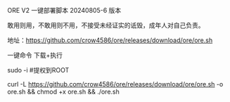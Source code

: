ORE V2 一键部署脚本 20240805-6 版本

敢用则用，不敢用则不用，不接受未经证实的诋毁，成年人对自己负责。



地址：https://github.com/crow4586/ore/releases/download/ore/ore.sh


一键命令 下载+执行

sudo -i #提权到ROOT

curl -L https://github.com/crow4586/ore/releases/download/ore/ore.sh -o ore.sh && chmod +x ore.sh && ./ore.sh

